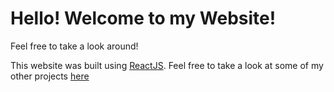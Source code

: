 # Hello! Welcome to my Website!
Feel free to take a look around!


This website was built using [ReactJS](https://reactjs.org/).
Feel free to take a look at some of my other projects [here](https://github.com/Trenton44?tab=repositories)
